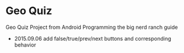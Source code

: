 # Geo Quiz
Geo Quiz Project from Android Programming the big nerd ranch guide
- 2015.09.06 add false/true/prev/next buttons and corresponding behavior


